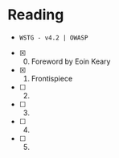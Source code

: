 # Reading

- `WSTG - v4.2 | OWASP`
- [x] 0. Foreword by Eoin Keary
- [x] 1. Frontispiece
- [ ] 2.
- [ ] 3.
- [ ] 4.
- [ ] 5.
